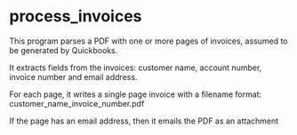 # process_invoices

This program parses a PDF with one or more pages of invoices, assumed to be generated by Quickbooks.

It extracts fields from the invoices: customer name, account number, invoice number and email address.

For each page, it writes a single page invoice with a filename format: customer_name_invoice_number.pdf

If the page has an email address, then it emails the PDF as an attachment
